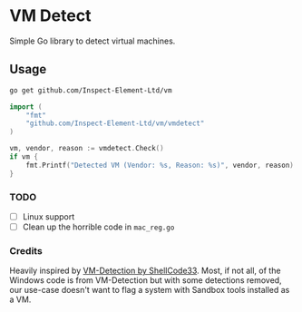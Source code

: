 # VM Detect
Simple Go library to detect virtual machines.<br>

## Usage

```bash
go get github.com/Inspect-Element-Ltd/vm
```

```go
import (
    "fmt"
    "github.com/Inspect-Element-Ltd/vm/vmdetect"
)

vm, vendor, reason := vmdetect.Check()
if vm {
    fmt.Printf("Detected VM (Vendor: %s, Reason: %s)", vendor, reason)
}
```

### TODO
- [ ] Linux support
- [ ] Clean up the horrible code in `mac_reg.go`

### Credits
Heavily inspired by [VM-Detection by ShellCode33](https://github.com/ShellCode33/VM-Detection).
Most, if not all, of the Windows code is from VM-Detection but with some detections removed, our use-case doesn't want to flag a system with Sandbox tools installed as a VM. 